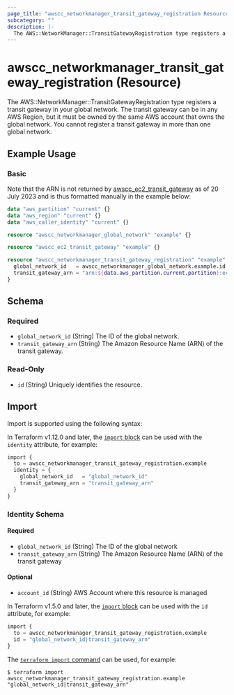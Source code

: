 ```yaml
---
page_title: "awscc_networkmanager_transit_gateway_registration Resource - terraform-provider-awscc"
subcategory: ""
description: |-
  The AWS::NetworkManager::TransitGatewayRegistration type registers a transit gateway in your global network. The transit gateway can be in any AWS Region, but it must be owned by the same AWS account that owns the global network. You cannot register a transit gateway in more than one global network.
---
```


# awscc_networkmanager_transit_gateway_registration (Resource)

The AWS::NetworkManager::TransitGatewayRegistration type registers a transit gateway in your global network. The transit gateway can be in any AWS Region, but it must be owned by the same AWS account that owns the global network. You cannot register a transit gateway in more than one global network.

## Example Usage

### Basic

Note that the ARN is not returned by [awscc_ec2_transit_gateway](https://registry.terraform.io/providers/hashicorp/awscc/latest/docs/resources/ec2_transit_gateway) as of 20 July 2023 and is thus formatted manually in the example below:

```terraform
data "aws_partition" "current" {}
data "aws_region" "current" {}
data "aws_caller_identity" "current" {}

resource "awscc_networkmanager_global_network" "example" {}

resource "awscc_ec2_transit_gateway" "example" {}

resource "awscc_networkmanager_transit_gateway_registration" "example" {
  global_network_id   = awscc_networkmanager_global_network.example.id
  transit_gateway_arn = "arn:${data.aws_partition.current.partition}:ec2:${data.aws_region.current.name}:${data.aws_caller_identity.current.account_id}:transit-gateway/${awscc_ec2_transit_gateway.example.id}"
}
```

<!-- schema generated by tfplugindocs -->
## Schema

### Required

- `global_network_id` (String) The ID of the global network.
- `transit_gateway_arn` (String) The Amazon Resource Name (ARN) of the transit gateway.

### Read-Only

- `id` (String) Uniquely identifies the resource.

## Import

Import is supported using the following syntax:

In Terraform v1.12.0 and later, the [`import` block](https://developer.hashicorp.com/terraform/language/import) can be used with the `identity` attribute, for example:

```terraform
import {
  to = awscc_networkmanager_transit_gateway_registration.example
  identity = {
    global_network_id   = "global_network_id"
    transit_gateway_arn = "transit_gateway_arn"
  }
}
```

<!-- schema generated by tfplugindocs -->
### Identity Schema

#### Required

- `global_network_id` (String) The ID of the global network
- `transit_gateway_arn` (String) The Amazon Resource Name (ARN) of the transit gateway

#### Optional

- `account_id` (String) AWS Account where this resource is managed

In Terraform v1.5.0 and later, the [`import` block](https://developer.hashicorp.com/terraform/language/import) can be used with the `id` attribute, for example:

```terraform
import {
  to = awscc_networkmanager_transit_gateway_registration.example
  id = "global_network_id|transit_gateway_arn"
}
```

The [`terraform import` command](https://developer.hashicorp.com/terraform/cli/commands/import) can be used, for example:

```shell
$ terraform import awscc_networkmanager_transit_gateway_registration.example "global_network_id|transit_gateway_arn"
```